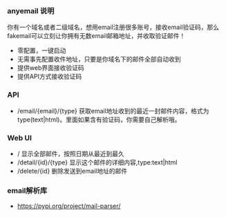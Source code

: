 ### anyemail 说明

你有一个域名或者二级域名，想用email注册很多账号，接收email验证码，那么fakemail可以立刻让你拥有无数email邮箱地址，并收取验证邮件！

- 零配置，一键启动
- 无需事先配置收件地址，只要是你域名下的邮件全部自动收到
- 提供web界面接收验证码
- 提供API方式接收验证码



### API

- /email/{email}/{type}  获取email地址收到的最近一封邮件内容，格式为type(text|html)。里面如果含有验证码，你需要自己解析哦。




### Web UI
- /   显示全部邮件，按照日期从最近到最久
- /detail/{id}/{type} 显示这个邮件的详细内容,type:text|html
- /delete/{id}  删除发送到email地址的邮件



### email解析库
- https://pypi.org/project/mail-parser/
